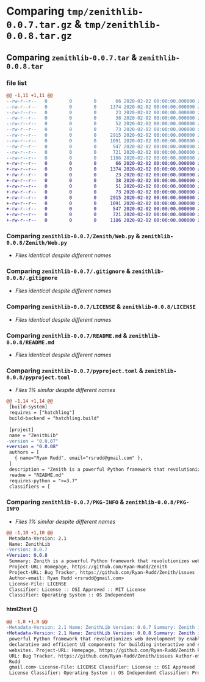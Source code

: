 # Comparing `tmp/zenithlib-0.0.7.tar.gz` & `tmp/zenithlib-0.0.8.tar.gz`

## Comparing `zenithlib-0.0.7.tar` & `zenithlib-0.0.8.tar`

### file list

```diff
@@ -1,11 +1,11 @@
--rw-r--r--   0        0        0       66 2020-02-02 00:00:00.000000 zenithlib-0.0.7/.gitattributes
--rw-r--r--   0        0        0     1374 2020-02-02 00:00:00.000000 zenithlib-0.0.7/Zenith/Web.py
--rw-r--r--   0        0        0       23 2020-02-02 00:00:00.000000 zenithlib-0.0.7/Zenith/__init__.py
--rw-r--r--   0        0        0       38 2020-02-02 00:00:00.000000 zenithlib-0.0.7/Zenith/src/tests.py
--rw-r--r--   0        0        0       52 2020-02-02 00:00:00.000000 zenithlib-0.0.7/examples/check_vers.py
--rw-r--r--   0        0        0       73 2020-02-02 00:00:00.000000 zenithlib-0.0.7/scripts/bupload.sh
--rw-r--r--   0        0        0     2915 2020-02-02 00:00:00.000000 zenithlib-0.0.7/.gitignore
--rw-r--r--   0        0        0     1091 2020-02-02 00:00:00.000000 zenithlib-0.0.7/LICENSE
--rw-r--r--   0        0        0      547 2020-02-02 00:00:00.000000 zenithlib-0.0.7/README.md
--rw-r--r--   0        0        0      721 2020-02-02 00:00:00.000000 zenithlib-0.0.7/pyproject.toml
--rw-r--r--   0        0        0     1186 2020-02-02 00:00:00.000000 zenithlib-0.0.7/PKG-INFO
+-rw-r--r--   0        0        0       66 2020-02-02 00:00:00.000000 zenithlib-0.0.8/.gitattributes
+-rw-r--r--   0        0        0     1374 2020-02-02 00:00:00.000000 zenithlib-0.0.8/Zenith/Web.py
+-rw-r--r--   0        0        0       23 2020-02-02 00:00:00.000000 zenithlib-0.0.8/Zenith/__init__.py
+-rw-r--r--   0        0        0       38 2020-02-02 00:00:00.000000 zenithlib-0.0.8/Zenith/src/tests.py
+-rw-r--r--   0        0        0       51 2020-02-02 00:00:00.000000 zenithlib-0.0.8/examples/check_vers.py
+-rw-r--r--   0        0        0       73 2020-02-02 00:00:00.000000 zenithlib-0.0.8/scripts/bupload.sh
+-rw-r--r--   0        0        0     2915 2020-02-02 00:00:00.000000 zenithlib-0.0.8/.gitignore
+-rw-r--r--   0        0        0     1091 2020-02-02 00:00:00.000000 zenithlib-0.0.8/LICENSE
+-rw-r--r--   0        0        0      547 2020-02-02 00:00:00.000000 zenithlib-0.0.8/README.md
+-rw-r--r--   0        0        0      721 2020-02-02 00:00:00.000000 zenithlib-0.0.8/pyproject.toml
+-rw-r--r--   0        0        0     1186 2020-02-02 00:00:00.000000 zenithlib-0.0.8/PKG-INFO
```

### Comparing `zenithlib-0.0.7/Zenith/Web.py` & `zenithlib-0.0.8/Zenith/Web.py`

 * *Files identical despite different names*

### Comparing `zenithlib-0.0.7/.gitignore` & `zenithlib-0.0.8/.gitignore`

 * *Files identical despite different names*

### Comparing `zenithlib-0.0.7/LICENSE` & `zenithlib-0.0.8/LICENSE`

 * *Files identical despite different names*

### Comparing `zenithlib-0.0.7/README.md` & `zenithlib-0.0.8/README.md`

 * *Files identical despite different names*

### Comparing `zenithlib-0.0.7/pyproject.toml` & `zenithlib-0.0.8/pyproject.toml`

 * *Files 1% similar despite different names*

```diff
@@ -1,14 +1,14 @@
 [build-system]
 requires = ["hatchling"]
 build-backend = "hatchling.build"
 
 [project]
 name = "ZenithLib"
-version = "0.0.07"
+version = "0.0.08"
 authors = [
   { name="Ryan Rudd", email="rsrudd@gmail.com" },
 ]
 description = "Zenith is a powerful Python framework that revolutionizes web development by enabling declarative and efficient UI components for building interactive and scalable websites."
 readme = "README.md"
 requires-python = ">=3.7"
 classifiers = [
```

### Comparing `zenithlib-0.0.7/PKG-INFO` & `zenithlib-0.0.8/PKG-INFO`

 * *Files 1% similar despite different names*

```diff
@@ -1,10 +1,10 @@
 Metadata-Version: 2.1
 Name: ZenithLib
-Version: 0.0.7
+Version: 0.0.8
 Summary: Zenith is a powerful Python framework that revolutionizes web development by enabling declarative and efficient UI components for building interactive and scalable websites.
 Project-URL: Homepage, https://github.com/Ryan-Rudd/Zenith
 Project-URL: Bug Tracker, https://github.com/Ryan-Rudd/Zenith/issues
 Author-email: Ryan Rudd <rsrudd@gmail.com>
 License-File: LICENSE
 Classifier: License :: OSI Approved :: MIT License
 Classifier: Operating System :: OS Independent
```

#### html2text {}

```diff
@@ -1,8 +1,8 @@
-Metadata-Version: 2.1 Name: ZenithLib Version: 0.0.7 Summary: Zenith is a
+Metadata-Version: 2.1 Name: ZenithLib Version: 0.0.8 Summary: Zenith is a
 powerful Python framework that revolutionizes web development by enabling
 declarative and efficient UI components for building interactive and scalable
 websites. Project-URL: Homepage, https://github.com/Ryan-Rudd/Zenith Project-
 URL: Bug Tracker, https://github.com/Ryan-Rudd/Zenith/issues Author-email: Ryan
 Rudd
 gmail.com> License-File: LICENSE Classifier: License :: OSI Approved :: MIT
 License Classifier: Operating System :: OS Independent Classifier: Programming
```

